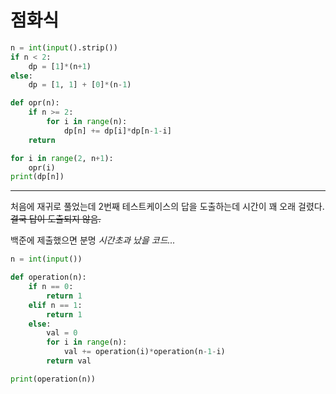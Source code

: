 # 점화식

```python
n = int(input().strip())
if n < 2:
    dp = [1]*(n+1)
else:
    dp = [1, 1] + [0]*(n-1)

def opr(n):
    if n >= 2: 
        for i in range(n):
            dp[n] += dp[i]*dp[n-1-i]
    return

for i in range(2, n+1):
    opr(i)
print(dp[n])
```

---

처음에 재귀로 풀었는데 2번째 테스트케이스의 답을 도출하는데 시간이 꽤 오래 걸렸다. ~~결국 답이 도출되지 않음.~~

백준에 제출했으면 분명 *시간초과 났을 코드...*

```python
n = int(input())

def operation(n):
    if n == 0:
        return 1
    elif n == 1:
        return 1
    else:
        val = 0
        for i in range(n):
            val += operation(i)*operation(n-1-i)
        return val

print(operation(n))
```

